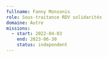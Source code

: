 ```yaml
---
fullname: Fanny Monsonis
role: Sous-traitance RDV solidarités
domaine: Autre
missions:
  - start: 2022-04-03
    end: 2023-06-30
    status: independent
---
```

